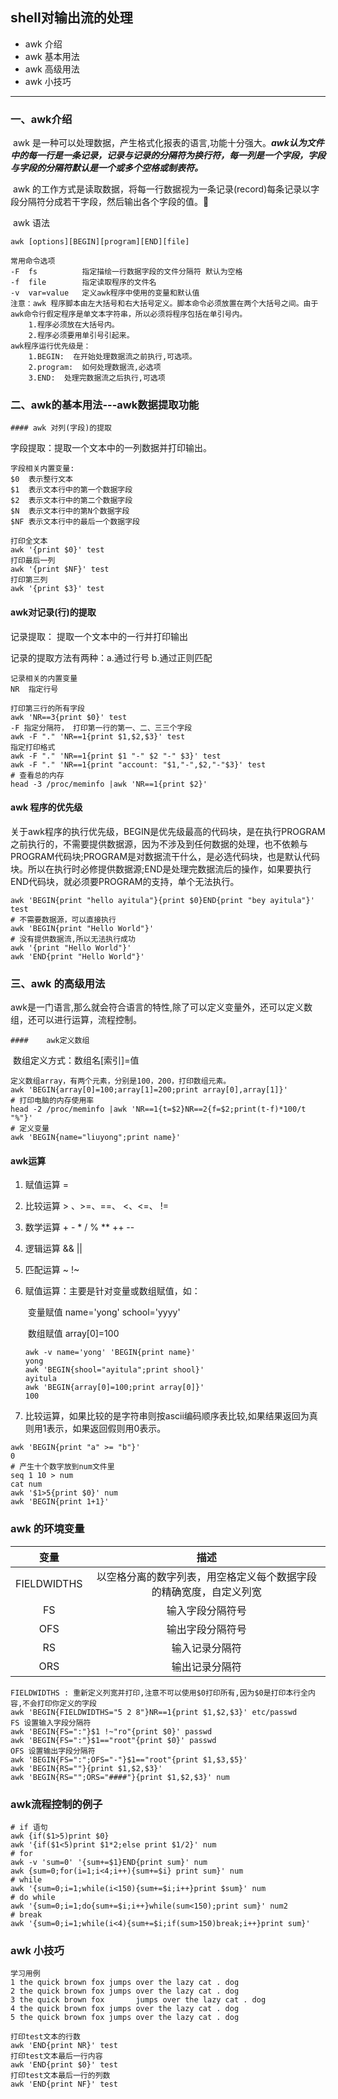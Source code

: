 ## shell对输出流的处理

- awk 介绍
- awk 基本用法
- awk 高级用法
- awk 小技巧

---

### 一、awk介绍

​	awk 是一种可以处理数据，产生格式化报表的语言,功能十分强大。***awk认为文件中的每一行是一条记录，记录与记录的分隔符为换行符，每一列是一个字段，字段与字段的分隔符默认是一个或多个空格或制表符。***

​	awk 的工作方式是读取数据，将每一行数据视为一条记录(record)每条记录以字段分隔符分成若干字段，然后输出各个字段的值。:beer:

​	awk 语法

`awk [options][BEGIN][program][END][file]`

```
常用命令选项
-F  fs    		指定描绘一行数据字段的文件分隔符 默认为空格
-f  file		指定读取程序的文件名
-v  var=value	定义awk程序中使用的变量和默认值
注意：awk 程序脚本由左大括号和右大括号定义。脚本命令必须放置在两个大括号之间。由于awk命令行假定程序是单文本字符串，所以必须将程序包括在单引号内。
	1.程序必须放在大括号内。
	2.程序必须要用单引号引起来。
awk程序运行优先级是：
	1.BEGIN:  在开始处理数据流之前执行,可选项。
	2.program:  如何处理数据流,必选项
	3.END:  处理完数据流之后执行,可选项
```

### 二、awk的基本用法---awk数据提取功能

	#### awk 对列(字段)的提取

字段提取：提取一个文本中的一列数据并打印输出。

```
字段相关内置变量:
$0  表示整行文本
$1  表示文本行中的第一个数据字段
$2  表示文本行中的第二个数据字段
$N  表示文本行中的第N个数据字段
$NF 表示文本行中的最后一个数据字段
```

```
打印全文本
awk '{print $0}' test
打印最后一列
awk '{print $NF}' test
打印第三列
awk '{print $3}' test
```

#### awk对记录(行)的提取

记录提取： 提取一个文本中的一行并打印输出

记录的提取方法有两种：a.通过行号  b.通过正则匹配

```
记录相关的内置变量
NR  指定行号
```

```
打印第三行的所有字段
awk 'NR==3{print $0}' test
-F 指定分隔符， 打印第一行的第一、二、三三个字段
awk -F "." 'NR==1{print $1,$2,$3}' test
指定打印格式
awk -F "." 'NR==1{print $1 "-" $2 "-" $3}' test
awk -F "." 'NR==1{print "account: "$1,"-",$2,"-"$3}' test
# 查看总的内存
head -3 /proc/meminfo |awk 'NR==1{print $2}'
```

#### awk 程序的优先级

​	关于awk程序的执行优先级，BEGIN是优先级最高的代码块，是在执行PROGRAM之前执行的，不需要提供数据源，因为不涉及到任何数据的处理，也不依赖与PROGRAM代码块;PROGRAM是对数据流干什么，是必选代码块，也是默认代码块。所以在执行时必修提供数据源;END是处理完数据流后的操作，如果要执行END代码块，就必须要PROGRAM的支持，单个无法执行。

```
awk 'BEGIN{print "hello ayitula"}{print $0}END{print "bey ayitula"}' test
# 不需要数据源，可以直接执行
awk 'BEGIN{print "Hello World"}'
# 没有提供数据流,所以无法执行成功
awk '{print "Hello World"}'
awk 'END{print "Hello World"}'
```

### 三、awk 的高级用法

​		awk是一门语言,那么就会符合语言的特性,除了可以定义变量外，还可以定义数组，还可以进行运算，流程控制。

	#### 	awk定义数组

​		数组定义方式：数组名[索引]=值

```
定义数组array，有两个元素，分别是100，200，打印数组元素。
awk 'BEGIN{array[0]=100;array[1]=200;print array[0],array[1]}'
# 打印电脑的内存使用率
head -2 /proc/meminfo |awk 'NR==1{t=$2}NR==2{f=$2;print(t-f)*100/t "%"}'
# 定义变量
awk 'BEGIN{name="liuyong";print name}'
```

#### 	awk运算

1. 赋值运算 =
2. 比较运算 > 、>=、==、 <、<=、 !=
3. 数学运算 +  -  *  /  %  **  ++  --
4. 逻辑运算  &&  ||
5. 匹配运算   ~   !~

1. 赋值运算：主要是针对变量或数组赋值，如：

   ​	变量赋值 name='yong' school='yyyy'

   ​	数组赋值  array[0]=100

   ```
   awk -v name='yong' 'BEGIN{print name}'
   yong
   awk 'BEGIN{shool="ayitula";print shool}'
   ayitula
   awk 'BEGIN{array[0]=100;print array[0]}'
   100
   ```

2. 比较运算，如果比较的是字符串则按ascii编码顺序表比较,如果结果返回为真则用1表示，如果返回假则用0表示。

```
awk 'BEGIN{print "a" >= "b"}'
0
# 产生十个数字放到num文件里
seq 1 10 > num
cat num
awk '$1>5{print $0}' num
awk 'BEGIN{print 1+1}'
```

### awk 的环境变量

|    变量     |                             描述                             |
| :---------: | :----------------------------------------------------------: |
| FIELDWIDTHS | 以空格分离的数字列表，用空格定义每个数据字段的精确宽度，自定义列宽 |
|     FS      |                       输入字段分隔符号                       |
|     OFS     |                       输出字段分隔符号                       |
|     RS      |                        输入记录分隔符                        |
|     ORS     |                        输出记录分隔符                        |

```
FIELDWIDTHS : 重新定义列宽并打印,注意不可以使用$0打印所有,因为$0是打印本行全内容,不会打印你定义的字段
awk 'BEGIN{FIELDWIDTHS="5 2 8"}NR==1{print $1,$2,$3}' etc/passwd
FS 设置输入字段分隔符
awk 'BEGIN{FS=":"}$1 !~"ro"{print $0}' passwd
awk 'BEGIN{FS=":"}$1=="root"{print $0}' passwd
OFS 设置输出字段分隔符
awk 'BEGIN{FS=":";OFS="-"}$1=="root"{print $1,$3,$5}'
awk 'BEGIN{RS=""}{print $1,$2,$3}'
awk 'BEGIN{RS="";ORS="####"}{print $1,$2,$3}' num
```



### awk流程控制的例子

```
# if 语句
awk {if($1>5)print $0}
awk '{if($1<5)print $1*2;else print $1/2}' num
# for 
awk -v 'sum=0' '{sum+=$1}END{print sum}' num
awk {sum=0;for(i=1;i<4;i++){sum+=$i} print sum}' num
# while
awk '{sum=0;i=1;while(i<150){sum+=$i;i++}print $sum}' num
# do while
awk '{sum=0;i=1;do{sum+=$i;i++}while(sum<150);print sum}' num2
# break
awk '{sum=0;i=1;while(i<4){sum+=$i;if(sum>150)break;i++}print sum}'
```

### awk 小技巧

```
学习用例
1 the quick brown fox jumps over the lazy cat . dog
2 the quick brown fox jumps over the lazy cat . dog
3 the quick brown fox       jumps over the lazy cat . dog
4 the quick brown fox jumps over the lazy cat . dog
5 the quick brown fox jumps over the lazy cat . dog

打印test文本的行数
awk 'END{print NR}' test
打印test文本最后一行内容
awk 'END{print $0}' test
打印test文本最后一行的列数
awk 'END{print NF}' test
```




